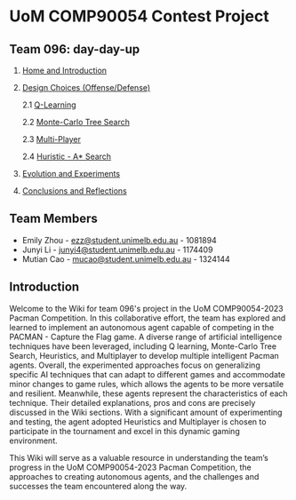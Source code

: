 # UoM COMP90054 Contest Project
## Team 096: day-day-up

1. [Home and Introduction](Home.md)
2. [Design Choices (Offense/Defense)](Design-Choices.md)

    2.1 [Q-Learning](Q_learning.md)

    2.2 [Monte-Carlo Tree Search](Monte-Carlo_Tree_Search.md)

    2.3 [Multi-Player](Multi_Player.md)

    2.4 [Huristic - A* Search](Heuristic.md)
3. [Evolution and Experiments](Evolution.md)
4. [Conclusions and Reflections](Conclusions-and-Reflections.md)

## Team Members

* Emily Zhou - ezz@student.unimelb.edu.au - 1081894
* Junyi Li - junyi4@student.unimelb.edu.au - 1174409
* Mutian Cao - mucao@student.unimelb.edu.au - 1324144

## Introduction

Welcome to the Wiki for team 096's project in the UoM COMP90054-2023 Pacman Competition. In this collaborative effort, the team has explored and learned to implement an autonomous agent capable of competing in the PACMAN - Capture the Flag game. A diverse range of artificial intelligence techniques have been leveraged, including Q learning, Monte-Carlo Tree Search, Heuristics, and Multiplayer to develop multiple intelligent Pacman agents. Overall, the experimented approaches focus on generalizing specific AI techniques that can adapt to different games and accommodate minor changes to game rules, which allows the agents to be more versatile and resilient. Meanwhile, these agents represent the characteristics of each technique. Their detailed explanations, pros and cons are precisely discussed in the Wiki sections. With a significant amount of experimenting and testing, the agent adopted Heuristics and Multiplayer is chosen to participate in the tournament and excel in this dynamic gaming environment.

This Wiki will serve as a valuable resource in understanding the team’s progress in the UoM COMP90054-2023 Pacman Competition, the approaches to creating autonomous agents, and the challenges and successes the team encountered along the way.